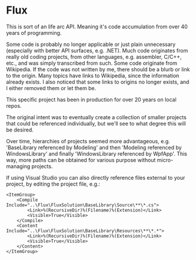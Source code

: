 # Flux

This is sort of an life arc API. Meaning it's code accumulation from over 40 years of programming.

Some code is probably no longer applicable or just plain unnecessary (especially with better API surfaces, e.g. .NET). Much code originates from really old coding projects, from other languages, e.g. assembler, C/C++, etc., and was simply transcribed from such. Some code originate from Wikipedia. If the code was not written by me, there should be a blurb or link to the origin. Many topics have links to Wikipedia, since the information already exists. I also noticed that some links to origins no longer exists, and I either removed them or let them be.

This specific project has been in production for over 20 years on local repos.

The original intent was to eventually create a collection of smaller projects that could be referenced individually, but we'll see to what degree this will be desired.

Over time, hierarchies of projects seemed more advantageous, e.g. 'BaseLibrary referenced by Modeling' and then 'Modeling referenced by WindowsLibrary' and finally 'WindowsLibrary referenced by WpfApp'. This way, more paths can be obtained for various purpose without micro-managing projects.

If using Visual Studio you can also directly reference files external to your project, by editing the project file, e.g.:

	<ItemGroup>
		<Compile Include="..\Flux\FluxSolution\BaseLibrary\Source\**\*.cs">
			<Link>%(RecursiveDir)%(Filename)%(Extension)</Link>
			<Visible>True</Visible>
		</Compile>
		<Content Include="..\Flux\FluxSolution\BaseLibrary\Resources\**\*.*">
			<Link>%(RecursiveDir)%(Filename)%(Extension)</Link>
			<Visible>True</Visible>
		</Content>
	</ItemGroup>
